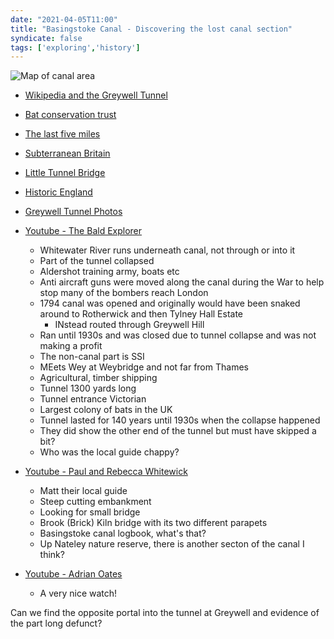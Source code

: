 ```yaml
---
date: "2021-04-05T11:00"
title: "Basingstoke Canal - Discovering the lost canal section"
syndicate: false
tags: ['exploring','history']
---
```

![Map of canal area](https://res.cloudinary.com/dqpknoetx/image/upload/v1617620782/5741CDF8-F45D-4F17-907B-C043168DF0D1_adppbn.jpg)

- [Wikipedia and the Greywell Tunnel](https://en.wikipedia.org/wiki/Greywell_Tunnel)

- [Bat conservation trust](http://batconservationtrust.blogspot.com/2018/03/bats-in-greywell-tunnel-hampshire.html?m=1)

- [The last five miles](https://basingstoke-canal.org.uk/about/the-canal/the-last-5-miles/)

- [Subterranean Britain](https://www.subbrit.org.uk/sites/greywell-tunnel-basingstoke-canal/)
- [Little Tunnel Bridge](https://www.subbrit.org.uk/sites/little-tunnel-basingstoke-canal/)

- [Historic England](https://historicengland.org.uk/listing/the-list/list-entry/1339863)

- [Greywell Tunnel Photos](https://www.flickr.com/photos/johnspooner/5782255998)

- [Youtube - The Bald Explorer](https://m.youtube.com/watch?v=09Yz1pruGHc)
	- Whitewater River runs underneath canal, not through or into it
	- Part of the tunnel collapsed
	- Aldershot training army, boats etc
	- Anti aircraft guns were moved along the canal during the War to help stop many of the bombers reach London
	- 1794 canal was opened and originally would have been snaked around to Rotherwick and then Tylney Hall Estate
		- INstead routed through Greywell Hill
	- Ran until 1930s and was closed due to tunnel collapse and was not making a profit
	- The non-canal part is SSI
	- MEets Wey at Weybridge and not far from Thames
	- Agricultural, timber shipping
	- Tunnel 1300 yards long
	- Tunnel entrance Victorian
	- Largest colony of bats in the UK
	- Tunnel lasted for 140 years until 1930s when the collapse happened
	- They did show the other end of the tunnel but must have skipped a bit?
	- Who was the local guide chappy?

- [Youtube - Paul and Rebecca Whitewick](https://m.youtube.com/watch?v=V2nmizr9JHU)
	- Matt their local guide
	- Steep cutting embankment
	- Looking for small bridge
	- Brook (Brick) Kiln bridge with its two different parapets
	- Basingstoke canal logbook, what's that?
	- Up Nateley nature reserve, there is another secton of the canal I think?

- [Youtube - Adrian Oates](https://m.youtube.com/watch?v=R01kAJ0CRAk)
	- A very nice watch!

Can we find the opposite portal into the tunnel at Greywell and evidence of the part long defunct?
